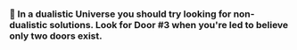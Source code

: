 ### 🚪 In a dualistic Universe you should try looking for non-dualistic solutions. Look for Door #3 when you're led to believe only two doors exist.

<!--
**Signus/signus** is a ✨ _special_ ✨ repository because its `README.md` (this file) appears on your GitHub profile.
-->
